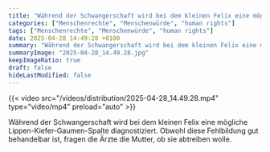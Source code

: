```yaml
---
title: "Während der Schwangerschaft wird bei dem kleinen Felix eine mögliche Lippen-Kiefer-Gaumen-Spalte diagnostiziert. Obwohl diese Fehlbildung gut behandelbar ist, fragen die Ärzte die Mutter, ob sie abtreiben wolle."
categories: ["Menschenrechte", "Menschenwürde", "human rights"]
tags: ["Menschenrechte", "Menschenwürde", "human rights"]
date: 2025-04-28 14:49:28 +0100
summary: "Während der Schwangerschaft wird bei dem kleinen Felix eine mögliche Lippen-Kiefer-Gaumen-Spalte diagnostiziert. Obwohl diese Fehlbildung gut behandelbar ist, fragen die Ärzte die Mutter, ob sie abtreiben wolle."
summaryImage: "2025-04-28_14.49.28.jpg"
keepImageRatio: true
draft: false
hideLastModified: false
---
```


{{< video src="/videos/distribution/2025-04-28_14.49.28.mp4" type="video/mp4" preload="auto" >}}

Während der Schwangerschaft wird bei dem kleinen Felix eine mögliche Lippen-Kiefer-Gaumen-Spalte diagnostiziert. Obwohl diese Fehlbildung gut behandelbar ist, fragen die Ärzte die Mutter, ob sie abtreiben wolle.
